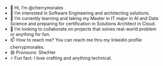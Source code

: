 - 👋 Hi, I’m @cherrymorales
- 👀 I’m interested in Software Engineering and architecting solutions.
- 🌱 I’m currently learning and taking my Master in IT major in AI and Data Science and preparing for certification in Solutions Architect in Cloud.
- 💞️ I’m looking to collaborate on projects that solves real-world problem or anything for fun.
- 📫 How to reach me? You can reach me thru my linkedin profile cherrypmorales.
- 😄 Pronouns: She/Her
- ⚡ Fun fact: I love crafting and anything technical.

<!---
cherrymorales/cherrymorales is a ✨ special ✨ repository because its `README.md` (this file) appears on your GitHub profile.
You can click the Preview link to take a look at your changes.
--->
